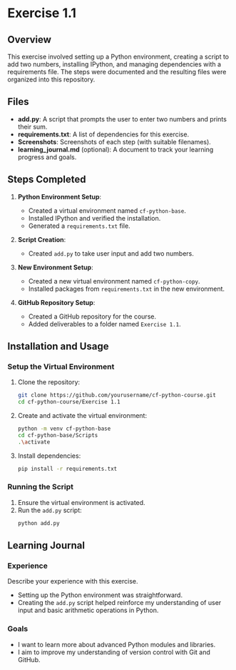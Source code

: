 # Exercise 1.1

## Overview
This exercise involved setting up a Python environment, creating a script to add two numbers, installing IPython, and managing dependencies with a requirements file. The steps were documented and the resulting files were organized into this repository.

## Files
- **add.py**: A script that prompts the user to enter two numbers and prints their sum.
- **requirements.txt**: A list of dependencies for this exercise.
- **Screenshots**: Screenshots of each step (with suitable filenames).
- **learning_journal.md** (optional): A document to track your learning progress and goals.

## Steps Completed
1. **Python Environment Setup**:
    - Created a virtual environment named `cf-python-base`.
    - Installed IPython and verified the installation.
    - Generated a `requirements.txt` file.

2. **Script Creation**:
    - Created `add.py` to take user input and add two numbers.
    
3. **New Environment Setup**:
    - Created a new virtual environment named `cf-python-copy`.
    - Installed packages from `requirements.txt` in the new environment.

4. **GitHub Repository Setup**:
    - Created a GitHub repository for the course.
    - Added deliverables to a folder named `Exercise 1.1`.

## Installation and Usage

### Setup the Virtual Environment
1. Clone the repository:
    ```sh
    git clone https://github.com/yourusername/cf-python-course.git
    cd cf-python-course/Exercise 1.1
    ```

2. Create and activate the virtual environment:
    ```sh
    python -m venv cf-python-base
    cd cf-python-base/Scripts
    .\activate
    ```

3. Install dependencies:
    ```sh
    pip install -r requirements.txt
    ```

### Running the Script
1. Ensure the virtual environment is activated.
2. Run the `add.py` script:
    ```sh
    python add.py
    ```

## Learning Journal
### Experience
Describe your experience with this exercise.
- Setting up the Python environment was straightforward.
- Creating the `add.py` script helped reinforce my understanding of user input and basic arithmetic operations in Python.

### Goals
- I want to learn more about advanced Python modules and libraries.
- I aim to improve my understanding of version control with Git and GitHub.
